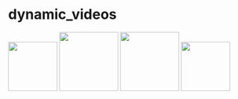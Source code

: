 # dynamic_videos
<p>
    <img src="https://github.com/qmeng99/dynamic_videos/blob/main/gifs/ffd_crop.gif" width="100" height="100" />
    <img src="https://github.com/qmeng99/dynamic_videos/blob/main/gifs/dDemons_crop.gif" width="120" height="120" />
    <img src="https://github.com/qmeng99/dynamic_videos/blob/main/gifs/3dunet_crop.gif" width="120" height="120" />
    <img src="https://github.com/qmeng99/dynamic_videos/blob/main/gifs/proposed_crop.gif" width="100" height="100" />
</p>


